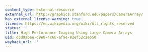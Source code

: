 ```yaml
---
content_type: external-resource
external_url: http://graphics.stanford.edu/papers/CameraArray/
has_external_license_warning: true
license: https://en.wikipedia.org/wiki/All_rights_reserved
status: ''
title: High Performance Imaging Using Large Camera Arrays
uid: dbd9abae-d9e8-4c66-af9e-82ef52c2eb50
wayback_url: ''
---
```

